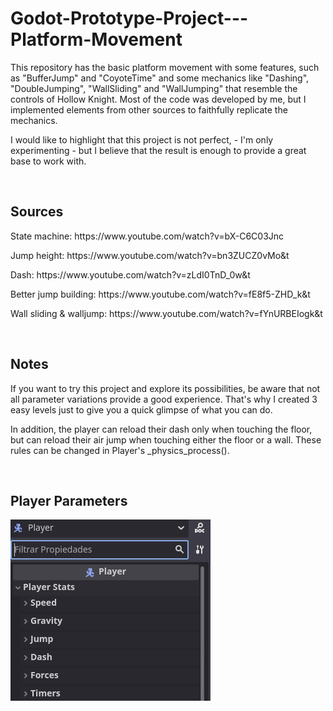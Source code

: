 # Godot-Prototype-Project---Platform-Movement
<p>This repository has the basic platform movement with some features, such as "BufferJump" and "CoyoteTime" and some mechanics like "Dashing", "DoubleJumping", "WallSliding" and "WallJumping" that resemble the controls of Hollow Knight. Most of the code was developed by me, but I implemented elements from other sources to faithfully replicate the mechanics.</p>
<p>I would like to highlight that this project is not perfect, - I'm only experimenting - but I believe that the result is enough to provide a great base to work with.</p>
<br>

## Sources
<p>State machine: https://www.youtube.com/watch?v=bX-C6C03Jnc</p>
<p>Jump height: https://www.youtube.com/watch?v=bn3ZUCZ0vMo&t</p>
<p>Dash: https://www.youtube.com/watch?v=zLdI0TnD_0w&t</p>
<p>Better jump building: https://www.youtube.com/watch?v=fE8f5-ZHD_k&t</p>
<p>Wall sliding & walljump: https://www.youtube.com/watch?v=fYnURBEIogk&t</p>
<br>

## Notes
<p>If you want to try this project and explore its possibilities, be aware that not all parameter variations provide a good experience. That's why I created 3 easy levels just to give you a quick glimpse of what you can do.</p>
<p>In addition, the player can reload their dash only when touching the floor, but can reload their air jump when touching either the floor or a wall. These rules can be changed in Player's _physics_process().</p>
<br>

## Player Parameters
![Parameters](https://github.com/lucascarrug/Godot-Prototype-Project---Platform-Movement/blob/main/GitImages/Parameters.png)
